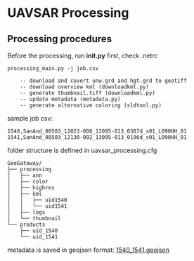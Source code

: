# UAVSAR Processing

## Processing procedures
Before the processing, run **init.py** first, check .netrc
```
processing_main.py -j job.csv
    
    -- download and covert unw.grd and hgt.grd to geotiff
    -- download overview kml (downloadkml.py)
    -- generate thumbnail.tiff (downloadkml.py)
    -- update metadata (metadata.py)
    -- generate alternative coloring (sldtool.py) 
```

sample job csv:
```
1540,SanAnd_08503_12023-008_13095-013_0387d_s01_L090HH_01
1541,SanAnd_08503_12130-002_13095-013_0196d_s01_L090HH_01
```
folder structure is defined in uavsar_processing.cfg  
```
GeoGateway/
├── processing
│   ├── ann
│   ├── color
│   ├── highres
│   ├── kml
│   │   ├── uid1540
│   │   └── uid1541
│   ├── logs
│   └── thumbnail
└── products
    ├── uid_1540
    └── uid_1541
```
metadata is saved in geojson format: [1540_1541.geojson](sample/ann/1540_1541.geojson)

```
